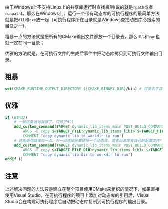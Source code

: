 由于Windows上不支持Linux上的共享库运行时查找机制(说的就是`rpath`或者`runpath`)。那么在Windows上，运行一个带有动态库的可执行程序的最简单方法就是把`dll`和`exe`放一起（可执行程序所在目录就是Windows查找动态库必搜索的目录之一）。

粗暴一点的方法就是把所有的CMake输出文件都放一个目录去，那么`dll`和`exe`也就一定在同一目录；

优雅的方法就是，在可执行文件的生成后事件中把动态库拷贝到可执行文件输出目录。

## 粗暴

```cmake
set(CMAKE_RUNTIME_OUTPUT_DIRECTORY ${CMAKE_BINARY_DIR}/bin) # 目录名字自己定
```

## 优雅

```cmake
if (WIN32)
    # 一般这条语句就够了，只拷贝dll
    add_custom_command(TARGET dynamic_lib_items_main POST_BUILD COMMAND ${CMAKE_COMMAND}
        ARGS -E copy $<TARGET_FILE:dynamic_lib_items_lib1> $<TARGET_FILE_DIR:dynamic_lib_items_main>
        COMMENT "copy dynamic lib to workdir to run")
    # 这条语句就保险一点，万一动态库还要链接一个动态库，或者动态库有自己的配置文件*.ini之类的呢
    add_custom_command(TARGET dynamic_lib_items_main POST_BUILD COMMAND ${CMAKE_COMMAND}
        ARGS -E copy $<TARGET_FILE_DIR:dynamic_lib_items_lib1> $<TARGET_FILE_DIR:dynamic_lib_items_main>
        COMMENT "copy dynamic lib dir to workdir to run")
endif ()
```

## 注意

上述解决问题的方法只是建立在整个项目使用CMake来组织的情况下，如果直接使用Visual Studio，在可执行程序的项目上添加对动态库的引用后，Visual Studio会在构建可执行程序后自动把动态库复制到可执行程序的输出目录。